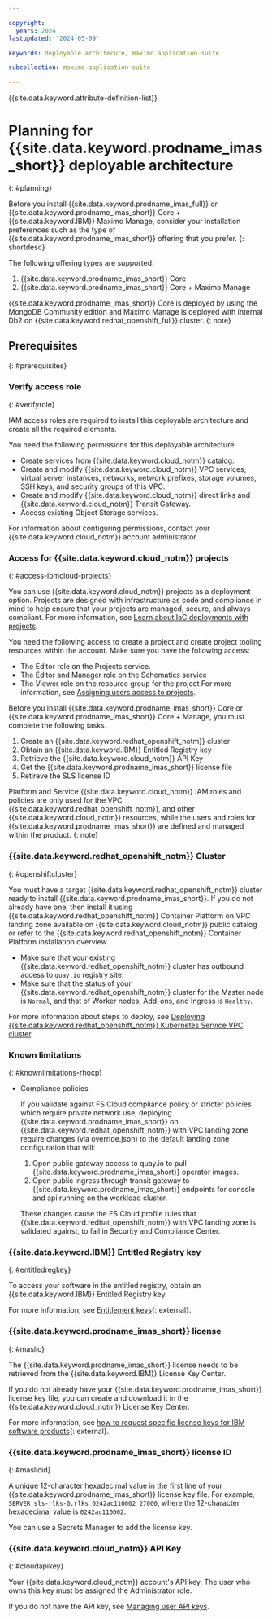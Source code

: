 ```yaml
---

copyright:
  years: 2024
lastupdated: "2024-05-09"

keywords: deployable architecure, maximo application suite

subcollection: maximo-application-suite

---
```


{{site.data.keyword.attribute-definition-list}}

# Planning for {{site.data.keyword.prodname_imas_short}} deployable architecture
{: #planning}

Before you install {{site.data.keyword.prodname_imas_full}} or {{site.data.keyword.prodname_imas_short}} Core + {{site.data.keyword.IBM}} Maximo Manage, consider your installation preferences such as the type of {{site.data.keyword.prodname_imas_short}} offering that you prefer.
{: shortdesc}

The following offering types are supported:

1. {{site.data.keyword.prodname_imas_short}} Core
1. {{site.data.keyword.prodname_imas_short}} Core + Maximo Manage

{{site.data.keyword.prodname_imas_short}} Core is deployed by using the MongoDB Community edition and Maximo Manage is deployed with internal Db2 on {{site.data.keyword.redhat_openshift_full}} cluster.
{: note}

## Prerequisites
{: #prerequisites}

### Verify access role
{: #verifyrole}

IAM access roles are required to install this deployable architecture and create all the required elements.

You need the following permissions for this deployable architecture:
- Create services from {{site.data.keyword.cloud_notm}} catalog.
- Create and modify {{site.data.keyword.cloud_notm}} VPC services, virtual server instances, networks, network prefixes, storage volumes, SSH keys, and security groups of this VPC.
- Create and modify {{site.data.keyword.cloud_notm}} direct links and {{site.data.keyword.cloud_notm}} Transit Gateway.
- Access existing Object Storage services.

For information about configuring permissions, contact your {{site.data.keyword.cloud_notm}} account administrator.

### Access for {{site.data.keyword.cloud_notm}} projects
{: #access-ibmcloud-projects}

You can use {{site.data.keyword.cloud_notm}} projects as a deployment option. Projects are designed with infrastructure as code and compliance in mind to help ensure that your projects are managed, secure, and always compliant. For more information, see [Learn about IaC deployments with projects](/docs/secure-enterprise?topic=secure-enterprise-understanding-projects).

You need the following access to create a project and create project tooling resources within the account. Make sure you have the following access:
- The Editor role on the Projects service.
- The Editor and Manager role on the Schematics service
- The Viewer role on the resource group for the project
    For more information, see [Assigning users access to projects](/docs/secure-enterprise?topic=secure-enterprise-access-project).

Before you install {{site.data.keyword.prodname_imas_short}} Core or {{site.data.keyword.prodname_imas_short}} Core + Manage, you must complete the following tasks.

1. Create an {{site.data.keyword.redhat_openshift_notm}} cluster
1. Obtain an {{site.data.keyword.IBM}} Entitled Registry key
1. Retrieve the {{site.data.keyword.cloud_notm}} API Key
1. Get the {{site.data.keyword.prodname_imas_short}} license file
1. Retireve the SLS license ID

Platform and Service {{site.data.keyword.cloud_notm}} IAM roles and policies are only used for the VPC, {{site.data.keyword.redhat_openshift_notm}}, and other {{site.data.keyword.cloud_notm}} resources, while the users and roles for {{site.data.keyword.prodname_imas_short}} are defined and managed within the product.
{: note}

### {{site.data.keyword.redhat_openshift_notm}} Cluster
{: #openshiftcluster}

You must have a target {{site.data.keyword.redhat_openshift_notm}} cluster ready to install {{site.data.keyword.prodname_imas_short}}.
If you do not already have one, then install it using {{site.data.keyword.redhat_openshift_notm}} Container Platform on VPC landing zone available on {{site.data.keyword.cloud_notm}} public catalog or refer to the {{site.data.keyword.redhat_openshift_notm}} Container Platform installation overview.
 - Make sure that your existing {{site.data.keyword.redhat_openshift_notm}} cluster has outbound access to `quay.io` registry site.
 - Make sure that the status of your {{site.data.keyword.redhat_openshift_notm}} cluster for the Master node is `Normal`, and that of Worker nodes, Add-ons, and Ingress is `Healthy`.

For more information about steps to deploy, see [Deploying {{site.data.keyword.redhat_openshift_notm}} Kubernetes Service VPC cluster](/docs/maximo-application-suite?topic=maximo-application-suite-deploy-redhat-openshift-kubernetes-service).

### Known limitations
{: #knownlimitations-rhocp}

- Compliance policies

    If you validate against FS Cloud compliance policy or stricter policies which require private network use, deploying {{site.data.keyword.prodname_imas_short}} on {{site.data.keyword.redhat_openshift_notm}} with VPC landing zone require changes (via override.json) to the default landing zone configuration that will:
    1. Open public gateway access to quay.io to pull {{site.data.keyword.prodname_imas_short}} operator images.
    1. Open public ingress through transit gateway to {{site.data.keyword.prodname_imas_short}} endpoints for console and api running on the workload cluster.

    These changes cause the FS Cloud profile rules that {{site.data.keyword.redhat_openshift_notm}} with VPC landing zone is validated against, to fail in Security and Compliance Center.

### {{site.data.keyword.IBM}} Entitled Registry key
{: #entitledregkey}

To access your software in the entitled registry, obtain an {{site.data.keyword.IBM}} Entitled Registry key.

For more information, see [Entitlement keys](https://myibm.ibm.com/products-services/containerlibrary){: external}.

### {{site.data.keyword.prodname_imas_short}} license
{: #maslic}

The {{site.data.keyword.prodname_imas_short}} license needs to be retrieved from the {{site.data.keyword.IBM}} License Key Center.

If you do not already have your {{site.data.keyword.prodname_imas_short}} license key file, you can create and download it in the {{site.data.keyword.cloud_notm}} License Key Center.

For more information, see [how to request specific license keys for IBM software products](https://www.ibm.com/support/pages/ibm-support-licensing-start-page){: external}.

### {{site.data.keyword.prodname_imas_short}} license ID
{: #maslicid}

A unique 12-character hexadecimal value in the first line of your {{site.data.keyword.prodname_imas_short}} license key file.
For example, `SERVER sls-rlks-0.rlks 0242ac110002 27000`, where the 12-character hexadecimal value is `0242ac110002`.

You can use a Secrets Manager to add the license key.

### {{site.data.keyword.cloud_notm}} API Key
{: #cloudapikey}

Your {{site.data.keyword.cloud_notm}} account's API key. The user who owns this key must be assigned the Administrator role.

If you do not have the API key, see
[Managing user API keys](/docs/account?topic=account-userapikey&interface=ui).
